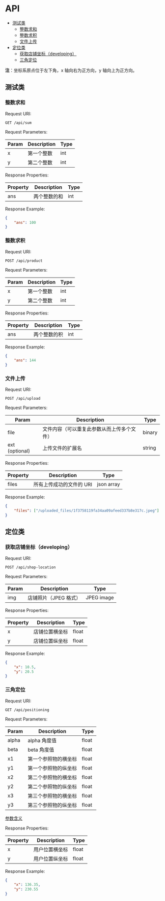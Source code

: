 # API

<!-- MarkdownTOC -->

- [测试类](#测试类)
    - [整数求和](#整数求和)
    - [整数求积](#整数求积)
    - [文件上传](#文件上传)
- [定位类](#定位类)
    - [获取店铺坐标（developing）](#获取店铺坐标（developing）)
    - [三角定位](#三角定位)

<!-- /MarkdownTOC -->

**注**：坐标系原点位于左下角，x 轴向右为正方向，y 轴向上为正方向。

<a name="测试类"></a>
## 测试类

<a name="整数求和"></a>
### 整数求和

Request URI:

```
GET /api/sum
```

Request Parameters:

| Param | Description | Type |
|-------|-------------|------|
|x|第一个整数|int|
|y|第二个整数|int|

Response Properties:

| Property | Description | Type |
|----------|-------------|------|
|ans|两个整数的和|int|

Response Example:

```json
{
    "ans": 100
}
```

<a name="整数求积"></a>
### 整数求积

Request URI:

```
POST /api/product
```

Request Parameters:

| Param | Description | Type |
|-------|-------------|------|
|x|第一个整数|int|
|y|第二个整数|int|

Response Properties:

| Property | Description | Type |
|----------|-------------|------|
|ans|两个整数的积|int|

Response Example:

```json
{
    "ans": 144
}
```

<a name="文件上传"></a>
### 文件上传

Request URI:

```
POST /api/upload
```

Request Parameters:

| Param | Description | Type |
|-------|-------------|------|
|file|文件内容（可以重复此参数从而上传多个文件）|binary|
|ext (optional)|上传文件的扩展名|string|

Response Properties:

| Property | Description | Type |
|----------|-------------|------|
|files|所有上传成功的文件的 URI|json array|

Response Example:

```json
{
    "files": ["/uploaded_files/1f3758119fa34aa09afeed337b8e317c.jpeg"]
}
```

<a name="定位类"></a>
## 定位类

<a name="获取店铺坐标（developing）"></a>
### 获取店铺坐标（developing）

Request URI:

```
POST /api/shop-location
```

Request Parameters:

| Param | Description | Type |
|-------|-------------|------|
|img|店铺照片（JPEG 格式）|JPEG image|

Response Properties:

| Property | Description | Type |
|----------|-------------|------|
|x|店铺位置横坐标|float|
|y|店铺位置纵坐标|float|

Response Example:

```json
{
    "x": 10.5,
    "y": 20.5
}
```

<a name="三角定位"></a>
### 三角定位

Request URI:

```
GET /api/positioning
```

Request Parameters:

| Param | Description | Type |
|-------|-------------|------|
|alpha|alpha 角度值|float|
|beta|beta 角度值|float|
|x1|第一个参照物的横坐标|float|
|y1|第一个参照物的纵坐标|float|
|x2|第二个参照物的横坐标|float|
|y2|第二个参照物的纵坐标|float|
|x3|第三个参照物的横坐标|float|
|y3|第三个参照物的纵坐标|float|

[参数含义](https://github.com/GetYourLocation/Dashboard/blob/master/doc/%E5%AE%9A%E4%BD%8D%E7%AE%97%E6%B3%95%E6%B5%8B%E8%AF%95%E7%BB%93%E6%9E%9C%E6%8A%A5%E5%91%8A.md#测试)

Response Properties:

| Property | Description | Type |
|----------|-------------|------|
|x|用户位置横坐标|float|
|y|用户位置纵坐标|float|

Response Example:

```json
{
    "x": 136.35,
    "y": 230.55
}
```
